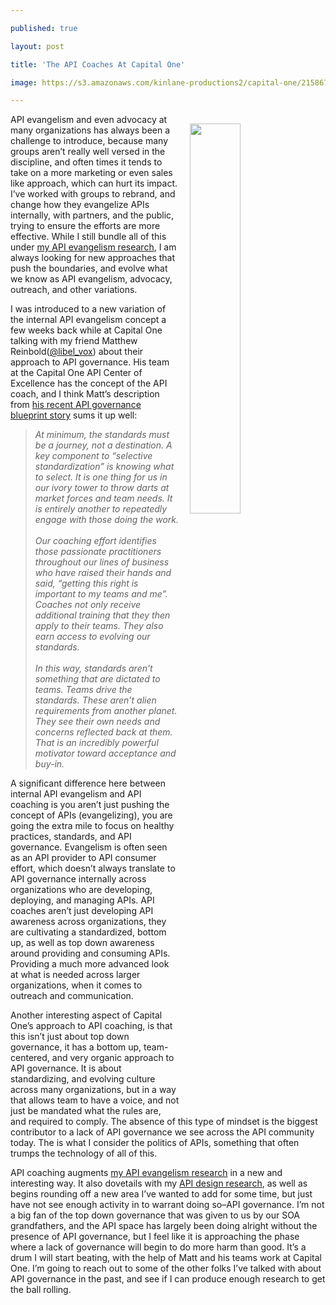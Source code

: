 ---
published: true
layout: post
title: 'The API Coaches At Capital One'
image: https://s3.amazonaws.com/kinlane-productions2/capital-one/21586757_10155715320589813_1876210064026688571_o.jpg
---

<p><img src="https://s3.amazonaws.com/kinlane-productions2/capital-one/21586757_10155715320589813_1876210064026688571_o.jpg" align="right" width="40%" style="padding: 15px;" />
<p>API evangelism and even advocacy at many organizations has always been a challenge to introduce, because many groups aren’t really well versed in the discipline, and often times it tends to take on a more marketing or even sales like approach, which can hurt its impact. I’ve worked with groups to rebrand, and change how they evangelize APIs internally, with partners, and the public, trying to ensure the efforts are more effective. While I still bundle all of this under <a href="http://evangelism.apievangelist.com/">my API evangelism research</a>, I am always looking for new approaches that push the boundaries, and evolve what we know as API evangelism, advocacy, outreach, and other variations.

<p>I was introduced to a new variation of the internal API evangelism concept a few weeks back while at Capital One talking with my friend Matthew Reinbold(<a href="https://twitter.com/libel_vox">@libel_vox</a>) about their approach to API governance. His team at the Capital One API Center of Excellence has the concept of the API coach, and I think Matt’s description from <a href="https://matthewreinbold.com/2017/10/03/API-Governance-Blueprint/">his recent API governance blueprint story</a> sums it up well:

<blockquote>
  <p><em>At minimum, the standards must be a journey, not a destination. A key component to “selective standardization” is knowing what to select. It is one thing for us in our ivory tower to throw darts at market forces and team needs. It is entirely another to repeatedly engage with those doing the work.<br /><br />
Our coaching effort identifies those passionate practitioners throughout our lines of business who have raised their hands and said, “getting this right is important to my teams and me”. Coaches not only receive additional training that they then apply to their teams. They also earn access to evolving our standards.<br /><br />
In this way, standards aren’t something that are dictated to teams. Teams drive the standards. These aren’t alien requirements from another planet. They see their own needs and concerns reflected back at them. That is an incredibly powerful motivator toward acceptance and buy-in.</em>
</blockquote>

<p>A significant difference here between internal API evangelism and API coaching is you aren’t just pushing the concept of APIs (evangelizing), you are going the extra mile to focus on healthy practices, standards, and API governance. Evangelism is often seen as an API provider to API consumer effort, which doesn’t always translate to API governance internally across organizations who are developing, deploying, and managing APIs. API coaches aren’t just developing API awareness across organizations, they are cultivating a standardized, bottom up, as well as top down awareness around providing and consuming APIs. Providing a much more advanced look at what is needed across larger organizations, when it comes to outreach and communication.

<p>Another interesting aspect of Capital One’s approach to API coaching, is that this isn’t just about top down governance, it has a bottom up, team-centered, and very organic approach to API governance. It is about standardizing, and evolving culture across many organizations, but in a way that allows team to have a voice, and not just be mandated what the rules are, and required to comply. The absence of this type of mindset is the biggest contributor to a lack of API governance we see across the API community today. The is what I consider the politics of APIs, something that often trumps the technology of all of this.

<p>API coaching augments <a href="http://evangelism.apievangelist.com/">my API evangelism research</a> in a new and interesting way. It also dovetails with my <a href="http://design.apievangelist.com/">API design research</a>, as well as begins rounding off a new area I’ve wanted to add for some time, but just have not see enough activity in to warrant doing so–API governance. I’m not a big fan of the top down governance that was given to us by our SOA grandfathers, and the API space has largely been doing alright without the presence of API governance, but I feel like it is approaching the phase where a lack of governance will begin to do more harm than good. It’s a drum I will start beating, with the help of Matt and his teams work at Capital One. I’m going to reach out to some of the other folks I’ve talked with about API governance in the past, and see if I can produce enough research to get the ball rolling.


